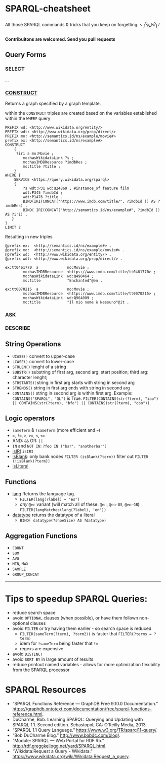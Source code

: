 # SPARQL-cheatsheet 
All those SPARQL commands & tricks that you keep on forgetting ヽ༼ຈل͜ຈ༽ﾉ

**Contribuitons are welcomed. Send you pull requests** 

## Query Forms

### SELECT
...

### [CONSTRUCT](https://www.w3.org/TR/2013/REC-sparql11-query-20130321/#construct)
Returns a graph specified by a graph template.


within the `CONSTRUCT` triples are created based on the variables established within the `WHERE` query  
```SPARQL
PREFIX wd: <http://www.wikidata.org/entity/>
PREFIX wdt: <http://www.wikidata.org/prop/direct/>
PREFIX mo: <http://semantics.id/ns/example/movie#>
prefix ex: <http://semantics.id/ns/example#> 
CONSTRUCT
    { 
     ?iri a mo:Movie ;
        mo:hasWikidataLink ?s ;
        mo:hasIMDBResource ?imdbRes ;
        mo:title ?title ;
    }
WHERE {
    SERVICE <https://query.wikidata.org/sparql>
    {
        ?s wdt:P31 wd:Q24869 ; #instance_of feature film  
        wdt:P345 ?imdbId ; 
        wdt:P1476 ?title .
        BIND(IRI(CONCAT("https://www.imdb.com/title/", ?imdbId )) AS ?imdbRes) .
        BIND( IRI(CONCAT("http://semantics.id/ns/example#", ?imdbId )) AS ?iri) .
   }
}
LIMIT 2

```
Resulting in new triples
```ttl
@prefix ex:  <http://semantics.id/ns/example#> .
@prefix mo:  <http://semantics.id/ns/example/movie#> .
@prefix wd:  <http://www.wikidata.org/entity/> .
@prefix wdt: <http://www.wikidata.org/prop/direct/> .

ex:tt0461770  a             mo:Movie ;
        mo:hasIMDBResource  <https://www.imdb.com/title/tt0461770> ;
        mo:hasWikidataLink  wd:Q490464 ;
        mo:title            "Enchanted"@en .

ex:tt0070215  a             mo:Movie ;
        mo:hasIMDBResource  <https://www.imdb.com/title/tt0070215> ;
        mo:hasWikidataLink  wd:Q964009 ;
        mo:title            "Il mio nome è Nessuno"@it .
```
### ASK

### DESCRIBE 


## String Operations
* `UCASE()` convert to upper-case 
* `LCASE()` convert to lower-case
* `STRLEN()` lenght of a string
* `SUBSTR()` substring of first arg, second arg: start position; third arg: character lenght; 
* `STRSTARTS()`string in first arg starts with string in second arg
* `STRENDS()`  string in first arg ends with string in second arg
* `CONTAINS()` string in second arg is within first arg. Example: `CONTAINS("SPARQL", "QL")` is True. `FILTER(CONTAINS(str(?term), "iao") || CONTAINS(str(?term), "bfo") || CONTAINS(str(?term), "obo")) ` 

## Logic operators
* `sameTerm` & `!sameTerm`  (more efficient and `=`)
* `=`, `!=`, `>`, `>=`, `<`, `<=`
* AND: `&&` OR: `||`
* `IN` and `NOT IN`: `?foo IN ("bar", "anotherbar")`
* [isIRI](https://www.w3.org/TR/rdf-sparql-query/#func-isIRI) `isIRI`
* [isBlank](https://www.w3.org/TR/rdf-sparql-query/#func-isBlank): only bank nodes `FILTER (isBlank(?term))`  filter out `FILTER (!isBlank(?term))`  
* [isLiteral](https://www.w3.org/TR/rdf-sparql-query/#func-isLiteral)


## Functions
* [lang](https://www.w3.org/TR/rdf-sparql-query/#func-lang) Returns the language tag. 
    * `FILTER(lang(?label) = 'es')`
    * *any* `@en` variant (will match all of these: `@en`, `@en-US`, `@en-GB`) `FILTER(langMatches(lang(?label), 'en'))`
* [datatype](https://www.w3.org/TR/2013/REC-sparql11-query-20130321/#func-datatype) returns the datatype of a literal 
    * `BIND( datatype(?shoeSize) AS ?datatype)`


## Aggregation Functions
* `COUNT`
* `SUM`
* `AVG`
* `MIN`, `MAX`
* `SAMPLE`
* `GROUP_CONCAT`

----

# Tips to speedup SPARQL Queries:
* reduce search space
* avoid `OPTIONAL` clauses (when possible), or have them follown non-optional clauses
* avoid `FILTER` or try having them earlier - so search space is reduced:
    * `FILTER(sameTerm(?term1, ?term2))`  is faster that `FILTER(?terms = ?term)`
    * idem for `!sameTerm` being faster that `!=`
    * regexs are expensive 
* avoid `DISTINCT`
* avoid `SORT BY` in  large amount of results
* reduce printout named variables - allows for more optimization flexibility from the SPARQL processor 

# SPARQL Resources
* “SPARQL Functions Reference — GraphDB Free 9.10.0 Documentation.”  https://graphdb.ontotext.com/documentation/free/sparql-functions-reference.html.
* DuCharme, Bob. Learning SPARQL: Querying and Updating with SPARQL 1.1. Second edition. Sebastopol, CA: O’Reilly Media, 2013.
* “SPARQL 1.1 Query Language.” https://www.w3.org/TR/sparql11-query/.
* “Bob DuCharme Blog.” http://www.bobdc.com/blog/.
* “Module: SPARQL — Web Portal for RDF.Rb.” http://rdf.greggkellogg.net/yard/SPARQL.html.
* “Wikidata:Request a Query - Wikidata.” https://www.wikidata.org/wiki/Wikidata:Request_a_query.





